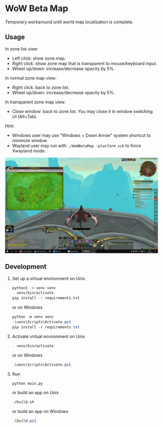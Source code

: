 # WoW Beta Map

Temporary workaround until world map localization is complete.

## Usage

In zone list view:
* Left click: show zone map.
* Right click: show zone map that is transparent to mouse/keyboard input.
* Wheel up/down: increase/decrease opacity by 5%.

In normal zone map view:
* Right click: back to zone list.
* Wheel up/down: increase/decrease opacity by 5%.

In transparent zone map view:
* Close window: back to zone list. You may close it in window switching UI (Alt+Tab).

Hint:
* Windows user may use “Windows + Down Arrow” system shortcut to minimize window.
* Wayland user may run with `./WoWBetaMap -platform xcb` to force Xwayland mode.

![Use case](./repo/use-case.jpg)

## Development

1. Set up a virtual environment on Unix
   ```bash
   python3 -m venv venv
   . venv/bin/activate
   pip install -r requirements.txt
   ```
   or on Windows
   ```powershell
   python -m venv venv
   .\venv\Scripts\Activate.ps1
   pip install -r requirements.txt
   ```
1. Activate virtual environment on Unix
   ```bash
   . venv/bin/activate
   ```
   or on Windows
   ```powershell
   .\venv\Scripts\Activate.ps1
   ```
1. Run
   ```bash
   python main.py
   ```
   or build an app on Unix
   ```bash
   ./build.sh
   ```
   or build an app on Windows
   ```powershell
   .\build.ps1
   ```
